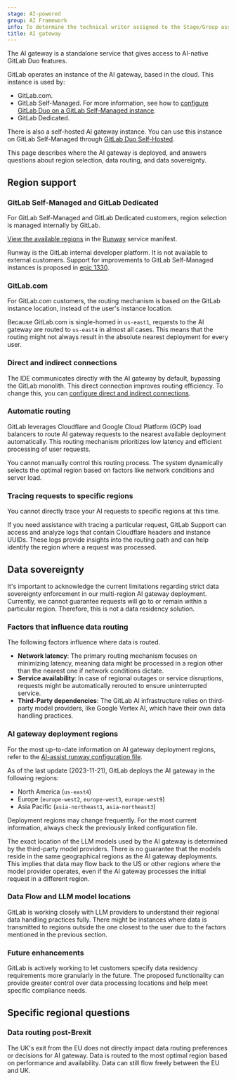 ```yaml
---
stage: AI-powered
group: AI Framework
info: To determine the technical writer assigned to the Stage/Group associated with this page, see https://handbook.gitlab.com/handbook/product/ux/technical-writing/#assignments
title: AI gateway
---
```


The AI gateway is a standalone service that gives access to AI-native GitLab Duo features.

GitLab operates an instance of the AI gateway, based in the cloud. This instance is used by:

- GitLab.com.
- GitLab Self-Managed. For more information,
  see how to [configure GitLab Duo on a GitLab Self-Managed instance](setup.md).
- GitLab Dedicated.

There is also a self-hosted AI gateway instance. You can use this instance on
GitLab Self-Managed through [GitLab Duo Self-Hosted](../../administration/gitlab_duo_self_hosted/_index.md).

This page describes where the AI gateway is deployed, and answers questions about region selection, data routing, and data sovereignty.

## Region support

### GitLab Self-Managed and GitLab Dedicated

For GitLab Self-Managed and GitLab Dedicated customers, region selection
is managed internally by GitLab.

[View the available regions](https://gitlab-com.gitlab.io/gl-infra/platform/runway/runwayctl/manifest.schema.html#spec_regions) in the [Runway](https://gitlab.com/gitlab-com/gl-infra/platform/runway) service manifest.

Runway is the GitLab internal developer platform. It is not available to external
customers. Support for improvements to GitLab Self-Managed instances is proposed in
[epic 1330](https://gitlab.com/groups/gitlab-com/gl-infra/-/epics/1330).

### GitLab.com

For GitLab.com customers, the routing mechanism is based on the GitLab instance
location, instead of the user's instance location.

Because GitLab.com is single-homed in `us-east1`, requests to the AI gateway
are routed to `us-east4` in almost all cases. This means that the routing might
not always result in the absolute nearest deployment for every user.

### Direct and indirect connections

The IDE communicates directly with the AI gateway by default, bypassing the GitLab
monolith. This direct connection improves routing efficiency. To change this, you can
[configure direct and indirect connections](../../user/project/repository/code_suggestions/_index.md#direct-and-indirect-connections).

### Automatic routing

GitLab leverages Cloudflare and Google Cloud Platform (GCP) load balancers to route AI
gateway requests to the nearest available deployment automatically. This routing
mechanism prioritizes low latency and efficient processing of user requests.

You cannot manually control this routing process. The system dynamically selects the
optimal region based on factors like network conditions and server load.

### Tracing requests to specific regions

You cannot directly trace your AI requests to specific regions at this time.

If you need assistance with tracing a particular request, GitLab Support can access and
analyze logs that contain Cloudflare headers and instance UUIDs. These logs provide
insights into the routing path and can help identify the region where a request was processed.

## Data sovereignty

It's important to acknowledge the current limitations regarding strict data sovereignty enforcement in our multi-region AI gateway deployment. Currently, we cannot guarantee requests will go to or remain within a particular region. Therefore, this is not a data residency solution.

### Factors that influence data routing

The following factors influence where data is routed.

- **Network latency**: The primary routing mechanism focuses on minimizing latency, meaning data might be processed in a region other than the nearest one if network conditions dictate.
- **Service availability**: In case of regional outages or service disruptions, requests might be automatically rerouted to ensure uninterrupted service.
- **Third-Party dependencies**: The GitLab AI infrastructure relies on third-party model providers, like Google Vertex AI, which have their own data handling practices.

### AI gateway deployment regions

For the most up-to-date information on AI gateway deployment regions, refer to the [AI-assist runway configuration file](https://gitlab.com/gitlab-org/modelops/applied-ml/code-suggestions/ai-assist/-/blob/main/.runway/runway.yml?ref_type=heads#L12).

As of the last update (2023-11-21), GitLab deploys the AI gateway in the following regions:

- North America (`us-east4`)
- Europe (`europe-west2`, `europe-west3`, `europe-west9`)
- Asia Pacific (`asia-northeast1`, `asia-northeast3`)

Deployment regions may change frequently. For the most current information, always check the
previously linked configuration file.

The exact location of the LLM models used by the AI gateway is determined by the third-party model providers. There is no guarantee that the models reside in the same geographical regions as the AI gateway deployments. This implies that data may flow back to the US or other regions where the model provider operates, even if the AI gateway processes the initial request in a different region.

### Data Flow and LLM model locations

GitLab is working closely with LLM providers to understand their regional data handling practices fully.
There might be instances where data is transmitted to regions outside the one closest to the user due to the factors mentioned in the previous section.

### Future enhancements

GitLab is actively working to let customers specify data residency requirements more granularly in the future. The proposed functionality can provide greater control over data processing locations and help meet specific compliance needs.

## Specific regional questions

### Data routing post-Brexit

The UK's exit from the EU does not directly impact data routing preferences or decisions for AI gateway. Data is routed to the most optimal region based on performance and availability. Data can still flow freely between the EU and UK.
